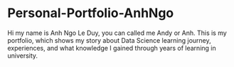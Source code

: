 # Personal-Portfolio-AnhNgo

Hi my name is Anh Ngo Le Duy, you can called me Andy or Anh. This is my portfolio, which shows my story about Data Science learning journey, experiences, and what knowledge I gained through years of learning in university.
